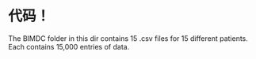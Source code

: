 # 代码！
The BIMDC folder in this dir contains 15 .csv files for 15 different patients. 
Each contains 15,000 entries of data. 
